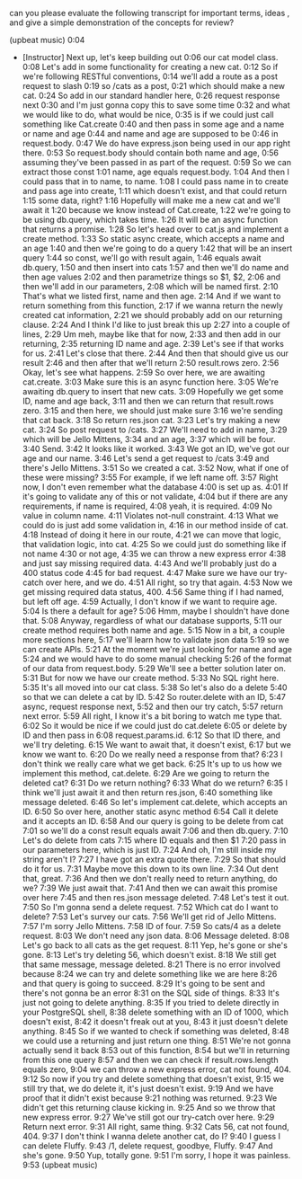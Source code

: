 can you please evaluate the following transcript for important terms, ideas , and give a simple demonstration of the concepts for review?


(upbeat music)
0:04
- [Instructor] Next up, let's keep building out
0:06
our cat model class.
0:08
Let's add in some functionality for creating a new cat.
0:12
So if we're following RESTful conventions,
0:14
we'll add a route as a post request to slash
0:19
so /cats as a post,
0:21
which should make a new cat.
0:24
So add in our standard handler here,
0:26
request response next
0:30
and I'm just gonna copy this to save some time
0:32
and what we would like to do, what would be nice,
0:35
is if we could just call something like Cat.create
0:40
and then pass in some age and a name or name and age
0:44
and name and age are supposed to be
0:46
in request.body.
0:47
We do have express.json being used in our app right there.
0:53
So request.body should contain both name and age,
0:56
assuming they've been passed in as part of the request.
0:59
So we can extract those const
1:01
name, age equals request.body.
1:04
And then I could pass that in to name, to name.
1:08
I could pass name in to create and pass age into create,
1:11
which doesn't exist, and that could return
1:15
some data, right?
1:16
Hopefully will make me a new cat and we'll await it
1:20
because we know instead of Cat.create,
1:22
we're going to be using db.query, which takes time.
1:26
It will be an async function that returns a promise.
1:28
So let's head over to cat.js and implement a create method.
1:33
So static async create, which accepts a name and an age
1:40
and then we're going to do a query
1:42
that will be an insert query
1:44
so const, we'll go with result again,
1:46
equals await db.query,
1:50
and then insert into cats
1:57
and then we'll do name and then age values
2:02
and then parametrize things so $1, $2,
2:06
and then we'll add in our parameters,
2:08
which will be named first.
2:10
That's what we listed first, name and then age.
2:14
And if we want to return something from this function,
2:17
if we wanna return the newly created cat information,
2:21
we should probably add on our returning clause.
2:24
And I think I'd like to just break this up
2:27
into a couple of lines,
2:29
Um meh, maybe like that for now,
2:33
and then add in our returning,
2:35
returning ID name and age.
2:39
Let's see if that works for us.
2:41
Let's close that there.
2:44
And then that should give us our result
2:46
and then after that we'll return
2:50
result.rows zero.
2:56
Okay, let's see what happens.
2:59
So over here, we are awaiting cat.create.
3:03
Make sure this is an async function here.
3:05
We're awaiting db.query to insert that new cats.
3:09
Hopefully we get some ID, name and age back,
3:11
and then we can return that result.rows zero.
3:15
and then here, we should just make sure
3:16
we're sending that cat back.
3:18
So return res.json cat.
3:23
Let's try making a new cat.
3:24
So post request to /cats.
3:27
We'll need to add in name,
3:29
which will be Jello Mittens,
3:34
and an age,
3:37
which will be four.
3:40
Send.
3:42
It looks like it worked.
3:43
We got an ID, we've got our age and our name.
3:46
Let's send a get request to /cats
3:49
and there's Jello Mittens.
3:51
So we created a cat.
3:52
Now, what if one of these were missing?
3:55
For example, if we left name off.
3:57
Right now, I don't even remember what the database
4:00
is set up as.
4:01
If it's going to validate any of this or not validate,
4:04
but if there are any requirements, if name is required,
4:08
yeah, it is required.
4:09
No value in column name.
4:11
Violates not-null constraint.
4:13
What we could do is just add some validation in,
4:16
in our method inside of cat.
4:18
Instead of doing it here in our route,
4:21
we can move that logic, that validation logic, into cat.
4:25
So we could just do something like if not name
4:30
or not age,
4:35
we can throw a new express error
4:38
and just say missing required data.
4:43
And we'll probably just do a 400 status code
4:45
for bad request.
4:47
Make sure we have our try-catch over here, and we do.
4:51
All right, so try that again.
4:53
Now we get missing required data status, 400.
4:56
Same thing if I had named, but left off age.
4:59
Actually, I don't know if we want to require age.
5:04
Is there a default for age?
5:06
Hmm, maybe I shouldn't have done that.
5:08
Anyway, regardless of what our database supports,
5:11
our create method requires both name and age.
5:15
Now in a bit, a couple more sections here,
5:17
we'll learn how to validate json data
5:19
so we can create APIs.
5:21
At the moment we're just looking for name and age
5:24
and we would have to do some manual checking
5:26
of the format of our data from request.body.
5:29
We'll see a better solution later on.
5:31
But for now we have our create method.
5:33
No SQL right here.
5:35
It's all moved into our cat class.
5:38
So let's also do a delete
5:40
so that we can delete a cat by ID.
5:42
So router.delete with an ID,
5:47
async, request response next,
5:52
and then our try catch,
5:57
return next error.
5:59
All right, I know it's a bit boring to watch me type that.
6:02
So it would be nice if we could just do cat.delete
6:05
or delete by ID and then pass in
6:08
request.params.id.
6:12
So that ID there, and we'll try deleting.
6:15
We want to await that, it doesn't exist,
6:17
but we know we want to.
6:20
Do we really need a response from that?
6:23
I don't think we really care what we get back.
6:25
It's up to us how we implement this method, cat.delete.
6:29
Are we going to return the deleted cat?
6:31
Do we return nothing?
6:33
What do we return?
6:35
I think we'll just await it and then return res.json,
6:40
something like message deleted.
6:46
So let's implement cat.delete, which accepts an ID.
6:50
So over here, another static async method
6:54
Call it delete and it accepts an ID.
6:58
And our query is going to be delete from cat
7:01
so we'll do a const result equals await
7:06
and then db.query.
7:10
Let's do delete from cats
7:15
where ID equals and then $1
7:20
pass in our parameters here, which is just ID.
7:24
And oh, I'm still inside my string aren't I?
7:27
I have got an extra quote there.
7:29
So that should do it for us.
7:31
Maybe move this down to its own line.
7:34
Out dent that, great.
7:36
And then we don't really need to return anything, do we?
7:39
We just await that.
7:41
And then we can await this promise over here
7:45
and then res.json message deleted.
7:48
Let's test it out.
7:50
So I'm gonna send a delete request.
7:52
Which cat do I want to delete?
7:53
Let's survey our cats.
7:56
We'll get rid of Jello Mittens.
7:57
I'm sorry Jello Mittens.
7:58
ID of four.
7:59
So cats/4 as a delete request.
8:03
We don't need any json data.
8:06
Message deleted.
8:08
Let's go back to all cats as the get request.
8:11
Yep, he's gone or she's gone.
8:13
Let's try deleting 56, which doesn't exist.
8:18
We still get that same message, message deleted.
8:21
There is no error involved because
8:24
we can try and delete something like we are here
8:26
and that query is going to succeed.
8:29
It's going to be sent and there's not gonna be an error
8:31
on the SQL side of things.
8:33
It's just not going to delete anything.
8:35
If you tried to delete directly in your PostgreSQL shell,
8:38
delete something with an ID of 1000, which doesn't exist,
8:42
it doesn't freak out at you,
8:43
it just doesn't delete anything.
8:45
So if we wanted to check if something was deleted,
8:48
we could use a returning and just return one thing.
8:51
We're not gonna actually send it back
8:53
out of this function,
8:54
but we'll in returning from this one query
8:57
and then we can check if result.rows.length equals zero,
9:04
we can throw a new express error, cat not found, 404.
9:12
So now if you try and delete something that doesn't exist,
9:15
we still try that, we do delete it, it's just doesn't exist.
9:19
And we have proof that it didn't exist because
9:21
nothing was returned.
9:23
We didn't get this returning clause kicking in.
9:25
And so we throw that new express error.
9:27
We've still got our try-catch over here.
9:29
Return next error.
9:31
All right, same thing.
9:32
Cats 56, cat not found, 404.
9:37
I don't think I wanna delete another cat, do I?
9:40
I guess I can delete Fluffy.
9:43
/1, delete request, goodbye, Fluffy.
9:47
And she's gone.
9:50
Yup, totally gone.
9:51
I'm sorry, I hope it was painless.
9:53
(upbeat music)